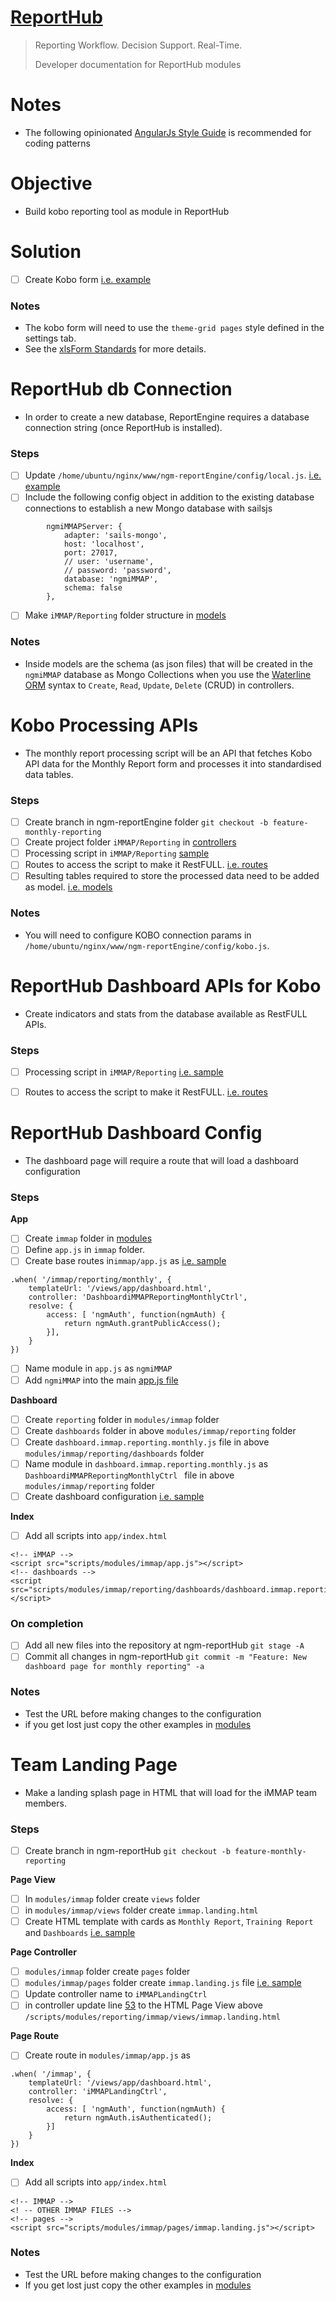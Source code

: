# [ReportHub](http://reporthub.immap.org)
>
> Reporting Workflow. Decision Support. Real-Time.
>
> Developer documentation for ReportHub modules

# Notes
- The following opinionated [AngularJs Style Guide](https://github.com/johnpapa/angular-styleguide/blob/master/a1/README.md) is recommended for coding patterns


# Objective
- Build kobo reporting tool as module in ReportHub


# Solution
- [ ] Create Kobo form [i.e. example](https://github.com/pfitzpaddy/ngm-reportShell/blob/master/ngm-reporthub.shell.build.sh#L237)

### Notes
- The kobo form will need to use the `theme-grid pages` style defined in the settings tab.
- See the [xlsForm Standards](http://xlsform.org/) for more details.


# ReportHub db Connection
- In order to create a new database, ReportEngine requires a database connection string (once ReportHub is installed).

### Steps
- [ ] Update `/home/ubuntu/nginx/www/ngm-reportEngine/config/local.js`. [i.e. example](https://github.com/pfitzpaddy/ngm-reportShell/blob/master/ngm-reporthub.shell.build.sh#L237)
- [ ] Include the following config object in addition to the existing database connections to establish a new Mongo database with sailsjs
```
		ngmiMMAPServer: {
			adapter: 'sails-mongo',
			host: 'localhost',
			port: 27017,
			// user: 'username',
			// password: 'password',
			database: 'ngmiMMAP',
			schema: false
		},
```
- [ ] Make `iMMAP/Reporting` folder structure in [models](https://github.com/pfitzpaddy/ngm-reportEngine/tree/master/api/models)

### Notes
- Inside models are the schema (as json files) that will be created in the `ngmiMMAP` database as Mongo Collections when you use the [Waterline ORM](http://waterlinejs.org/) syntax to `Create`,  `Read`, `Update`, `Delete` (CRUD) in controllers.


# Kobo Processing APIs
- The monthly report processing script will be an API that fetches Kobo API data for the Monthly Report form and processes it into standardised data tables.

### Steps
- [ ] Create branch in ngm-reportEngine folder `git checkout -b feature-monthly-reporting`
- [ ] Create project folder `iMMAP/Reporting` in [controllers](https://github.com/pfitzpaddy/ngm-reportEngine/tree/master/api/controllers)
- [ ] Processing script in `iMMAP/Reporting` [sample](https://github.com/pfitzpaddy/ngm-reportEngine/blob/master/api/controllers/Country/Eth/Ctc/CtcController.js)
- [ ] Routes to access the script to make it RestFULL. [i.e. routes](https://github.com/pfitzpaddy/ngm-reportEngine/blob/master/config/routes.js)
- [ ] Resulting tables required to store the processed data need to be added as model. [i.e. models](https://github.com/pfitzpaddy/ngm-reportEngine/tree/master/api/models/Ctc)

### Notes
- You will need to configure KOBO connection params in `/home/ubuntu/nginx/www/ngm-reportEngine/config/kobo.js`.



# ReportHub Dashboard APIs for Kobo
- Create indicators and stats from the database available as RestFULL APIs.

### Steps
- [ ]  Processing script in `iMMAP/Reporting` [i.e. sample](https://github.com/pfitzpaddy/ngm-reportEngine/blob/master/api/controllers/Country/Eth/Ctc/CtcDashboardController.js)
- [ ] Routes to access the script to make it RestFULL. [i.e. routes](https://github.com/pfitzpaddy/ngm-reportEngine/blob/master/config/routes.js)


# ReportHub Dashboard Config
- The dashboard page will require a route that will load a dashboard configuration

### Steps

**App**
- [ ] Create `immap` folder in [modules](https://github.com/pfitzpaddy/ngm-reportHub/tree/master/app/scripts/modules)
- [ ] Define `app.js` in `immap` folder.
- [ ] Create base routes in`immap/app.js` as [i.e. sample](https://github.com/pfitzpaddy/ngm-reportHub/blob/master/app/scripts/modules/snapshots/app.js)
```
.when( '/immap/reporting/monthly', {
	templateUrl: '/views/app/dashboard.html',
	controller: 'DashboardiMMAPReportingMonthlyCtrl',
	resolve: {
		access: [ 'ngmAuth', function(ngmAuth) {
			return ngmAuth.grantPublicAccess();
		}],
	}
})
```
- [ ] Name module in `app.js` as `ngmiMMAP`
- [ ] Add `ngmiMMAP` into the main [app.js file](https://github.com/pfitzpaddy/ngm-reportHub/blob/master/app/scripts/app/app.js)

**Dashboard**
- [ ] Create `reporting` folder in `modules/immap` folder
- [ ] Create `dashboards` folder in above `modules/immap/reporting` folder
- [ ] Create `dashboard.immap.reporting.monthly.js` file in above `modules/immap/reporting/dashboards` folder
- [ ] Name module in `dashboard.immap.reporting.monthly.js` as `DashboardiMMAPReportingMonthlyCtrl ` file in above `modules/immap/reporting` folder
- [ ] Create dashboard configuration [i.e. sample](https://github.com/pfitzpaddy/ngm-reportHub/blob/master/app/scripts/modules/snapshots/dashboards/cdc/dashboard.2018.01.js)

**Index**
- [ ] Add all scripts into `app/index.html`
```
<!-- iMMAP -->
<script src="scripts/modules/immap/app.js"></script>
<!-- dashboards -->
<script src="scripts/modules/immap/reporting/dashboards/dashboard.immap.reporting.monthly.js"></script>
```

### On completion
- [ ] Add all new files into the repository at ngm-reportHub `git stage -A`
- [ ] Commit all changes in ngm-reportHub `git commit -m "Feature: New dashboard page for monthly reporting" -a`

### Notes
- Test the URL before making changes to the configuration
- if you get lost just copy the other examples in [modules](https://github.com/pfitzpaddy/ngm-reportHub/tree/master/app/scripts/modules)


# Team Landing Page
- Make a landing splash page in HTML that will load for the iMMAP team members.

### Steps
- [ ] Create branch in ngm-reportHub `git checkout -b feature-monthly-reporting`

**Page View**
- [ ] In `modules/immap` folder create `views` folder
- [ ] in `modules/immap/views` folder create `immap.landing.html`
- [ ] Create HTML template with cards as `Monthly Report`, `Training Report` and `Dashboards` [i.e. sample](https://github.com/pfitzpaddy/ngm-reportHub/blob/master/app/scripts/modules/country/ethiopia/views/ethiopia.assessments.html)

**Page Controller**
- [ ] `modules/immap` folder create `pages` folder
- [ ] `modules/immap/pages` folder create `immap.landing.js` file [i.e. sample](https://github.com/pfitzpaddy/ngm-reportHub/blob/5c540f3e7a964da4dc50e57bdea9e2c741353204/app/scripts/modules/country/ethiopia/assessments/ethiopia.assessments.js)
- [ ] Update controller name to `iMMAPLandingCtrl`
- [ ] in controller update line [53](https://github.com/pfitzpaddy/ngm-reportHub/blob/5c540f3e7a964da4dc50e57bdea9e2c741353204/app/scripts/modules/country/ethiopia/assessments/ethiopia.assessments.js#L53) to the HTML Page View above `/scripts/modules/reporting/immap/views/immap.landing.html`

**Page Route**
- [ ] Create route in `modules/immap/app.js` as
```
.when( '/immap', {
	templateUrl: '/views/app/dashboard.html',
	controller: 'iMMAPLandingCtrl',
	resolve: {
		access: [ 'ngmAuth', function(ngmAuth) {
			return ngmAuth.isAuthenticated();
		}]
	}
})
```

**Index**
- [ ] Add all scripts into `app/index.html`
```
<!-- IMMAP -->
<! -- OTHER IMMAP FILES -->
<!-- pages -->
<script src="scripts/modules/immap/pages/immap.landing.js"></script>
```

### Notes
- Test the URL before making changes to the configuration
- If you get lost just copy the other examples in [modules](https://github.com/pfitzpaddy/ngm-reportHub/tree/master/app/scripts/modules)
